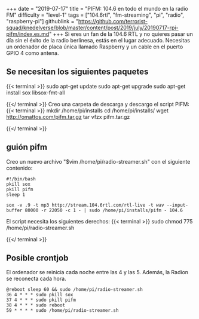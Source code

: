 +++
date = "2019-07-17"
title = "PIFM: 104.6 en todo el mundo en la radio FM"
difficulty = "level-1"
tags = ["104.6rtl", "fm-streaming", "pi", "radio", "raspberry-pi"]
githublink = "https://github.com/terrorist-squad/knedelverse/blob/master/content/post/2019/july/20190717-rpi-pifm/index.es.md"
+++
Si eres un fan de la 104.6 RTL y no quieres pasar un día sin el éxito de la radio berlinesa, estás en el lugar adecuado. Necesitas un ordenador de placa única llamado Raspberry y un cable en el puerto GPIO 4 como antena.
## Se necesitan los siguientes paquetes

{{< terminal >}}
sudo apt-get update
sudo apt-get upgrade
sudo apt-get install sox libsox-fmt-all

{{</ terminal >}}
Creo una carpeta de descarga y descargo el script PIFM:
{{< terminal >}}
mkdir /home/pi/installs
cd /home/pi/installs/
wget http://omattos.com/pifm.tar.gz
tar vfzx pifm.tar.gz

{{</ terminal >}}

## guión pifm
Creo un nuevo archivo "$vim /home/pi/radio-streamer.sh" con el siguiente contenido:
```
#!/bin/bash 
pkill sox 
pkill pifm 
sleep 1 

sox -v .9 -t mp3 http://stream.104.6rtl.com/rtl-live -t wav --input-buffer 80000 -r 22050 -c 1 - | sudo /home/pi/installs/pifm - 104.6

```
El script necesita los siguientes derechos:
{{< terminal >}}
sudo chmod 775 /home/pi/radio-streamer.sh

{{</ terminal >}}

## Posible crontjob
El ordenador se reinicia cada noche entre las 4 y las 5. Además, la Radion se reconecta cada hora.
```
@reboot sleep 60 && sudo /home/pi/radio-streamer.sh 
36 4 * * * sudo pkill sox 
37 4 * * * sudo pkill pifm 
38 4 * * * sudo reboot 
59 * * * * sudo /home/pi/radio-streamer.sh

```